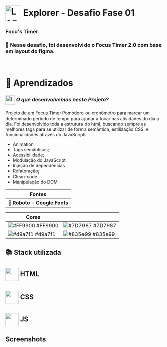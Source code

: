 # <img src="https://imgur.com/X4HdxWx.png"  width="50px" align="center" alt="Logo Explorer em formato de Hexagono Azul com detalhes azul claro"> Explorer - Desafio Fase 01 

### **Focu's Timer**

### 📌 Nesse desafio, foi desenvolvido o Focus Timer 2.0 com base em layout do figma. 

# <br>:book: Aprendizados

### <img src="https://imgur.com/VhTBbHg.png" alt="imagem de um notebook" align="center" width="30px"> _**O que desenvolvemos neste Projeto?**_

Projeto de um Focus Timer Pomodoro ou cronômetro para marcar um determinado período de tempo para ajudar a focar nas atividades do dia a dia. Foi desenvolvido toda a estrutura do html, buscando sempre as melhores tags para se utilizar de forma semântica, estilização CSS, e funcionalidades através do JavaScript.

-  Animation
-  Tags semânticas;
-  Acessibilidade;
-  Modulação do JavaScript
-  Injeção de dependências
-  Refatoração;
-  Clean-code
-  Manipulação do DOM

| **Fontes** |
| ----------------- | 
| 🔗 **[Roboto - Google Fonts](https://fonts.google.com/specimen/Roboto)** |
    


| **Cores**               |                                                 |
| ----------------- | ---------------------------------------------------------------- |
| ![#FF9900](https://via.placeholder.com/10/FF9900?text=+) #FF9900       | ![#7D7987](https://via.placeholder.com/10/7D7987?text=+) #7D7987 |
| ![#d9a7f1](https://via.placeholder.com/10/d9a7f1?text=+) #d9a7f1       | ![#835e99](https://via.placeholder.com/10/835e99?text=+) #835e99 |



## 📚 Stack utilizada

## <img src="https://imgur.com/JvOmHZg.png" width="42px" align="center">  **HTML**
## <img src="https://imgur.com/dsdsHjr.png" width="42px" align="center">  **CSS**
## <img src="" width="42px" align="center">  **JS**


## Screenshots

<img src="">

